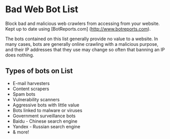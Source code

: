 # Bad Web Bot List
Block bad and malicious web crawlers from accessing from your website. Kept up to date using [BotReports.com] (http://www.botreports.com).

The bots contained on this list generally provide no value to a website. In many cases, bots are generally online crawling with a malicious purpose, and their IP addresses that they use may change so often that banning an IP does nothing.


## Types of bots on List

- E-mail harvesters
- Content scrapers
- Spam bots
- Vulnerability scanners
- Aggressive bots with little value
- Bots linked to malware or viruses
- Government surveillance bots
- Baidu - Chinese search engine
- Yandex - Russian search engine
- & more!
